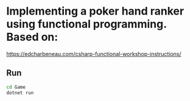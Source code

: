 # Implementing a poker hand ranker using functional programming. Based on:

 https://edcharbeneau.com/csharp-functional-workshop-instructions/

## Run

```bash
cd Game
dotnet run
```
